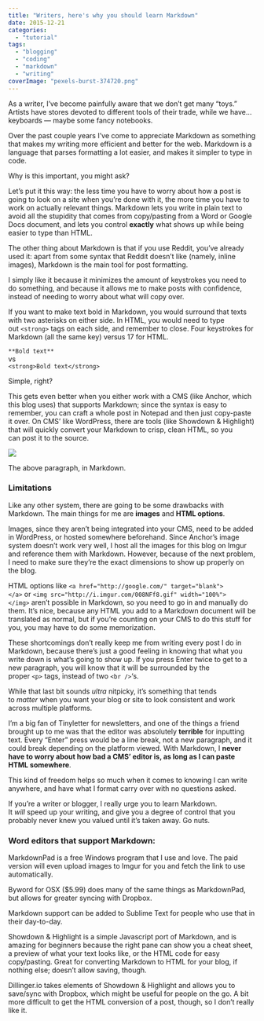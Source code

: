 ```yaml
---
title: "Writers, here's why you should learn Markdown"
date: 2015-12-21
categories: 
  - "tutorial"
tags: 
  - "blogging"
  - "coding"
  - "markdown"
  - "writing"
coverImage: "pexels-burst-374720.png"
---
```


As a writer, I’ve become painfully aware that we don’t get many “toys.” Artists have stores devoted to different tools of their trade, while we have… keyboards — maybe some fancy notebooks.

Over the past couple years I’ve come to appreciate Markdown as something that makes my writing more efficient and better for the web. Markdown is a language that parses formatting a lot easier, and makes it simpler to type in code.

Why is this important, you might ask?

Let’s put it this way: the less time you have to worry about how a post is going to look on a site when you’re done with it, the more time you have to work on actually relevant things. Markdown lets you write in plain text to avoid all the stupidity that comes from copy/pasting from a Word or Google Docs document, and lets you control **exactly** what shows up while being easier to type than HTML.

The other thing about Markdown is that if you use Reddit, you’ve already used it: apart from some syntax that Reddit doesn’t like (namely, inline images), Markdown is the main tool for post formatting.

I simply like it because it minimizes the amount of keystrokes you need to do something, and because it allows me to make posts with confidence, instead of needing to worry about what will copy over.

If you want to make text bold in Markdown, you would surround that texts with two asterisks on either side. In HTML, you would need to type out `<strong>` tags on each side, and remember to close. Four keystrokes for Markdown (all the same key) versus 17 for HTML.

`**Bold text**`  
vs  
`<strong>Bold text</strong>`

Simple, right?

This gets even better when you either work with a CMS (like Anchor, which this blog uses) that supports Markdown; since the syntax is easy to remember, you can craft a whole post in Notepad and then just copy-paste it over. On CMS’ like WordPress, there are tools (like Showdown & Highlight) that will quickly convert your Markdown to crisp, clean HTML, so you can post it to the source.

![](images/pNSqOnR.png)

The above paragraph, in Markdown.

### Limitations

Like any other system, there are going to be some drawbacks with Markdown. The main things for me are **images** and **HTML options**.

Images, since they aren’t being integrated into your CMS, need to be added in WordPress, or hosted somewhere beforehand. Since Anchor’s image system doesn’t work very well, I host all the images for this blog on Imgur and reference them with Markdown. However, because of the next problem, I need to make sure they’re the exact dimensions to show up properly on the blog.

HTML options like `<a href="http://google.com/" target="blank"></a>` or `<img src="http://i.imgur.com/008NFf8.gif" width="100%"></img>` aren’t possible in Markdown, so you need to go in and manually do them. It’s nice, because any HTML you add to a Markdown document will be translated as normal, but if you’re counting on your CMS to do this stuff for you, you may have to do some memorization.

These shortcomings don’t really keep me from writing every post I do in Markdown, because there’s just a good feeling in knowing that what you write down is what’s going to show up. If you press Enter twice to get to a new paragraph, you will know that it will be surrounded by the proper `<p>` tags, instead of two `<br />`‘s.

While that last bit sounds _ultra_ nitpicky, it’s something that tends to _matter_ when you want your blog or site to look consistent and work across multiple platforms.

I’m a big fan of Tinyletter for newsletters, and one of the things a friend brought up to me was that the editor was absolutely **terrible** for inputting text. Every “Enter” press would be a line break, not a new paragraph, and it could break depending on the platform viewed. With Markdown, I **never have to worry about how bad a CMS’ editor is, as long as I can paste HTML somewhere**.

This kind of freedom helps so much when it comes to knowing I can write anywhere, and have what I format carry over with no questions asked.

If you’re a writer or blogger, I really urge you to learn Markdown. It _will_ speed up your writing, and give you a degree of control that you probably never knew you valued until it’s taken away. Go nuts.

### Word editors that support Markdown:

MarkdownPad is a free Windows program that I use and love. The paid version will even upload images to Imgur for you and fetch the link to use automatically.

Byword for OSX ($5.99) does many of the same things as MarkdownPad, but allows for greater syncing with Dropbox.

Markdown support can be added to Sublime Text for people who use that in their day-to-day.

Showdown & Highlight is a simple Javascript port of Markdown, and is amazing for beginners because the right pane can show you a cheat sheet, a preview of what your text looks like, or the HTML code for easy copy/pasting. Great for converting Markdown to HTML for your blog, if nothing else; doesn’t allow saving, though.

Dillinger.io takes elements of Showdown & Highlight and allows you to save/sync with Dropbox, which might be useful for people on the go. A bit more difficult to get the HTML conversion of a post, though, so I don’t really like it.
